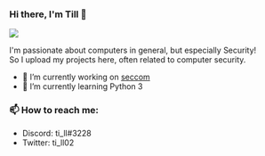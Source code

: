 ### Hi there, I'm Till 👋

<img src="https://github-readme-stats.vercel.app/api?username=tillstud&show_icons=true&theme=nightowl&hide_border=true" />


I'm passionate about computers in general, but especially Security!\
So I upload my projects here, often related to computer security.

- 🔭 I’m currently working on [seccom](https://github.com/tillstud/secure-communication)
- 🌱 I’m currently learning Python 3

### 📫 How to reach me:
  - Discord: ti_ll#3228
  - Twitter: ti_ll02


<!--
- 👯 I’m looking to collaborate on ...
- 🤔 I’m looking for help with ...
- 💬 Ask me about ...
- ⚡ Fun fact: ... 
-->

